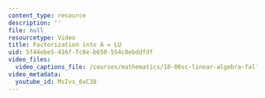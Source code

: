 ```yaml
---
content_type: resource
description: ''
file: null
resourcetype: Video
title: Factorization into A = LU
uid: 5f44ebe5-416f-fc8e-b650-554c8ebddfdf
video_files:
  video_captions_file: /courses/mathematics/18-06sc-linear-algebra-fall-2011/ax-b-and-the-four-subspaces/factorization-into-a-lu/factorization-into-a-lu/MsIvs_6vC38.vtt
video_metadata:
  youtube_id: MsIvs_6vC38
---
```


